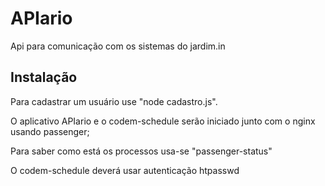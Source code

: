 # APIario

Api para comunicação com os sistemas do jardim.in

## Instalação

Para cadastrar um usuário use "node cadastro.js". 

O aplicativo APIario e o codem-schedule serão iniciado junto com o nginx usando passenger;

Para saber como está os processos usa-se "passenger-status"

O codem-schedule deverá usar autenticação htpasswd